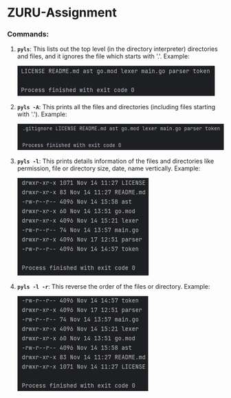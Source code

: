 # ZURU-Assignment

### **Commands:**
1. **`pyls`**: This lists out the top level (in the directory interpreter) directories and files, and it ignores the file which starts with '.'. Example:

    ![pyls](images/pyls.png "pyls")
2. **`pyls -A`**: This prints all the files and directories (including files starting with '.'). Example:
    
    ![pyls -A](images/pyls_-A.png "pyls -A")
3. **`pyls -l`**: This prints details information of the files and directories like permission, file or directory size, date, name vertically. Example:

   ![pyls -l](images/pyls_-l.png "pyls -l")
4. **`pyls -l -r`**: This reverse the order of the files or directory. Example:

   ![pyls -l -r](images/pyls_-l_-r.png "pyls -l -r")